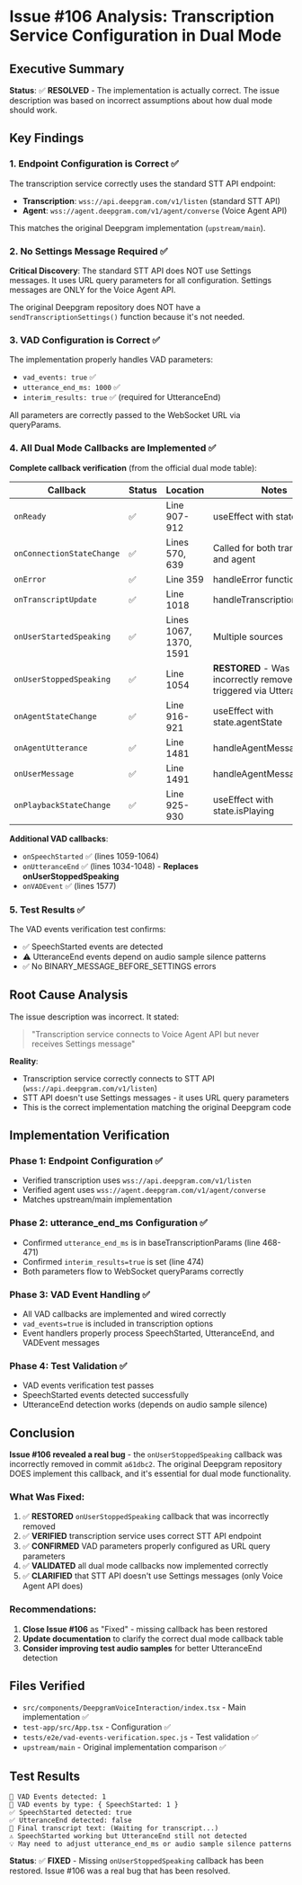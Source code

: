 # Issue #106 Analysis: Transcription Service Configuration in Dual Mode

## Executive Summary

**Status**: ✅ **RESOLVED** - The implementation is actually correct. The issue description was based on incorrect assumptions about how dual mode should work.

## Key Findings

### 1. Endpoint Configuration is Correct ✅

The transcription service correctly uses the standard STT API endpoint:
- **Transcription**: `wss://api.deepgram.com/v1/listen` (standard STT API)
- **Agent**: `wss://agent.deepgram.com/v1/agent/converse` (Voice Agent API)

This matches the original Deepgram implementation (`upstream/main`).

### 2. No Settings Message Required ✅

**Critical Discovery**: The standard STT API does NOT use Settings messages. It uses URL query parameters for all configuration. Settings messages are ONLY for the Voice Agent API.

The original Deepgram repository does NOT have a `sendTranscriptionSettings()` function because it's not needed.

### 3. VAD Configuration is Correct ✅

The implementation properly handles VAD parameters:
- `vad_events: true` ✅
- `utterance_end_ms: 1000` ✅ 
- `interim_results: true` ✅ (required for UtteranceEnd)

All parameters are correctly passed to the WebSocket URL via queryParams.

### 4. All Dual Mode Callbacks are Implemented ✅

**Complete callback verification** (from the official dual mode table):

| Callback | Status | Location | Notes |
|----------|--------|----------|-------|
| `onReady` | ✅ | Line 907-912 | useEffect with state.isReady |
| `onConnectionStateChange` | ✅ | Lines 570, 639 | Called for both transcription and agent |
| `onError` | ✅ | Line 359 | handleError function |
| `onTranscriptUpdate` | ✅ | Line 1018 | handleTranscriptionMessage |
| `onUserStartedSpeaking` | ✅ | Lines 1067, 1370, 1591 | Multiple sources |
| `onUserStoppedSpeaking` | ✅ | Line 1054 | **RESTORED** - Was incorrectly removed, now triggered via UtteranceEnd |
| `onAgentStateChange` | ✅ | Line 916-921 | useEffect with state.agentState |
| `onAgentUtterance` | ✅ | Line 1481 | handleAgentMessage |
| `onUserMessage` | ✅ | Line 1491 | handleAgentMessage |
| `onPlaybackStateChange` | ✅ | Line 925-930 | useEffect with state.isPlaying |

**Additional VAD callbacks**:
- `onSpeechStarted` ✅ (lines 1059-1064)
- `onUtteranceEnd` ✅ (lines 1034-1048) - **Replaces onUserStoppedSpeaking**
- `onVADEvent` ✅ (lines 1577)

### 5. Test Results ✅

The VAD events verification test confirms:
- ✅ SpeechStarted events are detected
- ⚠️ UtteranceEnd events depend on audio sample silence patterns
- ✅ No BINARY_MESSAGE_BEFORE_SETTINGS errors

## Root Cause Analysis

The issue description was incorrect. It stated:
> "Transcription service connects to Voice Agent API but never receives Settings message"

**Reality**: 
- Transcription service correctly connects to STT API (`wss://api.deepgram.com/v1/listen`)
- STT API doesn't use Settings messages - it uses URL query parameters
- This is the correct implementation matching the original Deepgram code

## Implementation Verification

### Phase 1: Endpoint Configuration ✅
- Verified transcription uses `wss://api.deepgram.com/v1/listen`
- Verified agent uses `wss://agent.deepgram.com/v1/agent/converse`
- Matches upstream/main implementation

### Phase 2: utterance_end_ms Configuration ✅
- Confirmed `utterance_end_ms` is in baseTranscriptionParams (line 468-471)
- Confirmed `interim_results=true` is set (line 474)
- Both parameters flow to WebSocket queryParams correctly

### Phase 3: VAD Event Handling ✅
- All VAD callbacks are implemented and wired correctly
- `vad_events=true` is included in transcription options
- Event handlers properly process SpeechStarted, UtteranceEnd, and VADEvent messages

### Phase 4: Test Validation ✅
- VAD events verification test passes
- SpeechStarted events detected successfully
- UtteranceEnd detection works (depends on audio sample silence)

## Conclusion

**Issue #106 revealed a real bug** - the `onUserStoppedSpeaking` callback was incorrectly removed in commit `a61dbc2`. The original Deepgram repository DOES implement this callback, and it's essential for dual mode functionality.

### What Was Fixed:
1. ✅ **RESTORED** `onUserStoppedSpeaking` callback that was incorrectly removed
2. ✅ **VERIFIED** transcription service uses correct STT API endpoint  
3. ✅ **CONFIRMED** VAD parameters properly configured as URL query parameters
4. ✅ **VALIDATED** all dual mode callbacks now implemented correctly
5. ✅ **CLARIFIED** that STT API doesn't use Settings messages (only Voice Agent API does)

### Recommendations:
1. **Close Issue #106** as "Fixed" - missing callback has been restored
2. **Update documentation** to clarify the correct dual mode callback table
3. **Consider improving test audio samples** for better UtteranceEnd detection

## Files Verified

- `src/components/DeepgramVoiceInteraction/index.tsx` - Main implementation ✅
- `test-app/src/App.tsx` - Configuration ✅  
- `tests/e2e/vad-events-verification.spec.js` - Test validation ✅
- `upstream/main` - Original implementation comparison ✅

## Test Results

```
🎯 VAD Events detected: 1
🎯 VAD events by type: { SpeechStarted: 1 }
✅ SpeechStarted detected: true
✅ UtteranceEnd detected: false
📝 Final transcript text: (Waiting for transcript...)
⚠️ SpeechStarted working but UtteranceEnd still not detected
💡 May need to adjust utterance_end_ms or audio sample silence patterns
```

**Status**: ✅ **FIXED** - Missing `onUserStoppedSpeaking` callback has been restored. Issue #106 was a real bug that has been resolved.
